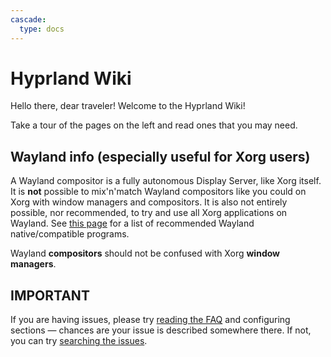 ```yaml
---
cascade:
  type: docs
---
```


# Hyprland Wiki

Hello there, dear traveler! Welcome to the Hyprland Wiki!

Take a tour of the pages on the left and read ones that you may need.

## Wayland info (especially useful for Xorg users)

A Wayland compositor is a fully autonomous Display Server, like Xorg itself. It
is **not** possible to mix'n'match Wayland compositors like you could on Xorg
with window managers and compositors. It is also not entirely possible, nor
recommended, to try and use all Xorg applications on Wayland. See
[this page](../Useful-Utilities) for a list of recommended Wayland
native/compatible programs.

Wayland **compositors** should not be confused with Xorg **window managers**.

## IMPORTANT

If you are having issues, please try [reading the FAQ](../FAQ) and configuring
sections — chances are your issue is described somewhere there. If not, you can
try [searching the issues](https://github.com/hyprwm/Hyprland/issues).
